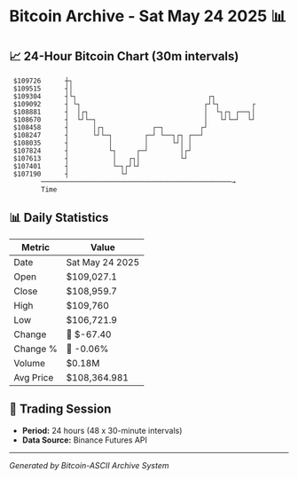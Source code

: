 # Bitcoin Archive - Sat May 24 2025 📊

## 📈 24-Hour Bitcoin Chart (30m intervals)

```
 $109726      ┼┐                                               
 $109515      ┤│                                               
 $109304      ┤└┐                                 ┌┐           
 $109092      ┤ └┐                               ┌┘└┐        ┌ 
 $108881      ┤  │┌┐                             │  └┐┌┐ ┌──┐│ 
 $108670      ┤  └┘└─┐                           │   └┘└─┘  └┘ 
 $108458      ┤      │┌┐            ┌─┐         ┌┘             
 $108247      ┤      └┘└─┐        ┌─┘ └──┐┌┐ ┌──┘              
 $108035      ┤          │        │      └┘│ │                 
 $107824      ┤          └┐     ┌─┘        │┌┘                 
 $107613      ┤           │   ┌┐│          └┘                  
 $107401      ┤           └─┐┌┘└┘                              
 $107190      ┤             └┘                                 
        ────────────────────────────────────────────────→
        Time
```

## 📊 Daily Statistics

| Metric | Value |
|--------|-------|
| Date | Sat May 24 2025 |
| Open | $109,027.1 |
| Close | $108,959.7 |
| High | $109,760 |
| Low | $106,721.9 |
| Change | 🔴 $-67.40 |
| Change % | 🔴 -0.06% |
| Volume | $0.18M |
| Avg Price | $108,364.981 |

## 📅 Trading Session

- **Period:** 24 hours (48 x 30-minute intervals)
- **Data Source:** Binance Futures API

---
*Generated by Bitcoin-ASCII Archive System*
